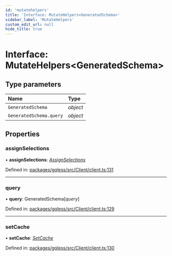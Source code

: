 ```yaml
---
id: 'mutatehelpers'
title: 'Interface: MutateHelpers<GeneratedSchema>'
sidebar_label: 'MutateHelpers'
custom_edit_url: null
hide_title: true
---
```


# Interface: MutateHelpers<GeneratedSchema\>

## Type parameters

| Name                    | Type     |
| :---------------------- | :------- |
| `GeneratedSchema`       | _object_ |
| `GeneratedSchema.query` | _object_ |

## Properties

### assignSelections

• **assignSelections**: [_AssignSelections_](assignselections.md)

Defined in: [packages/gqless/src/Client/client.ts:131](https://github.com/gqless/gqless/blob/master/packages/gqless/src/Client/client.ts#L131)

---

### query

• **query**: GeneratedSchema[*query*]

Defined in: [packages/gqless/src/Client/client.ts:129](https://github.com/gqless/gqless/blob/master/packages/gqless/src/Client/client.ts#L129)

---

### setCache

• **setCache**: [_SetCache_](setcache.md)

Defined in: [packages/gqless/src/Client/client.ts:130](https://github.com/gqless/gqless/blob/master/packages/gqless/src/Client/client.ts#L130)
